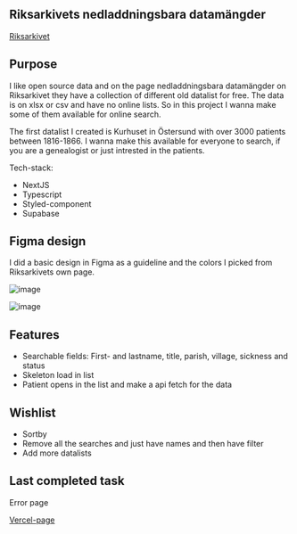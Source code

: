 ## Riksarkivets nedladdningsbara datamängder

[Riksarkivet](https://riksarkivet.se/psidata)

## Purpose
I like open source data and on the page nedladdningsbara datamängder on Riksarkivet they have a collection of different old datalist for free. The data is on xlsx or csv and have no online lists. So in this project I wanna make some of them available for online search.

The first datalist I created is Kurhuset in Östersund with over 3000 patients between 1816-1866. I wanna make this available for everyone to search, if you are a genealogist or just intrested in the patients.

Tech-stack:
* NextJS
* Typescript
* Styled-component
* Supabase

## Figma design
I did a basic design in Figma as a guideline and the colors I picked from Riksarkivets own page.

![image](https://user-images.githubusercontent.com/70426543/216139853-ae63f32c-1bf8-46ac-97db-c291444d835d.png)

![image](https://user-images.githubusercontent.com/70426543/216139966-d64b2221-a1b6-480e-b28d-a0e74eddb19a.png)

## Features
* Searchable fields: First- and lastname, title, parish, village, sickness and status
* Skeleton load in list
* Patient opens in the list and make a api fetch for the data

## Wishlist
* Sortby
* Remove all the searches and just have names and then have filter
* Add more datalists

## Last completed task

Error page

[Vercel-page](https://historiska-databaser.vercel.app/kurhuset-i-ostersund?page=1)
